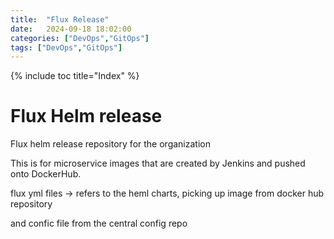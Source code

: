 ```yaml
---
title:  "Flux Release"
date:   2024-09-18 18:02:00
categories: ["DevOps","GitOps"]
tags: ["DevOps","GitOps"]
---
```

{% include toc title="Index" %}



# Flux Helm release
Flux helm release repository for the organization

This is for microservice images that are created by Jenkins and pushed onto DockerHub.


flux yml files -> refers to the heml charts, picking up image from docker hub repository

and confic file from the central config repo
